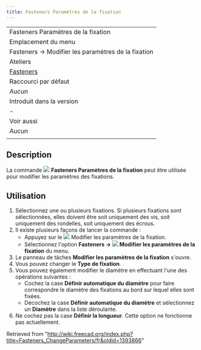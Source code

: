 ```yaml
---
title: Fasteners Paramètres de la fixation
---
```

|  |
| --- |
| Fasteners Paramètres de la fixation |
| Emplacement du menu |
| Fasteners → Modifier les paramètres de la fixation |
| Ateliers |
| [Fasteners](/Fasteners_Workbench/fr "Fasteners Workbench/fr") |
| Raccourci par défaut |
| *Aucun* |
| Introduit dans la version |
| - |
| Voir aussi |
| *Aucun* |
|  |

## Description

La commande ![](/images/Fasteners_ChangeParameters.svg) **Fasteners Paramètres de la fixation** peut être utilisée pour modifier les paramètres des fixations.

## Utilisation

1. Sélectionnez une ou plusieurs fixations. Si plusieurs fixations sont sélectionnées, elles doivent être soit uniquement des vis, soit uniquement des rondelles, soit uniquement des écrous.
2. Il existe plusieurs façons de lancer la commande :
   * Appuyez sur le ![](/images/Fasteners_ChangeParameters.svg) Modifier les paramètres de la fixation.
   * Sélectionnez l'option **Fasteners → ![](/images/Fasteners_ChangeParameters.svg) Modifier les paramètres de la fixation** du menu.
3. Le panneau de tâches **Modifier les paramètres de la fixation** s'ouvre.
4. Vous pouvez changer le **Type de fixation**.
5. Vous pouvez également modifier le diamètre en effectuant l'une des opérations suivantes :
   * Cochez la case **Définir automatique du diamètre** pour faire correspondre le diamètre des fixations au bord sur lequel elles sont fixées.
   * Décochez la case **Définir automatique du diamètre** et sélectionnez un **Diamètre** dans la liste déroulante.
6. Ne cochez pas la case **Définir la longueur**. Cette option ne fonctionne pas actuellement.

Retrieved from "<http://wiki.freecad.org/index.php?title=Fasteners_ChangeParameters/fr&oldid=1393866>"